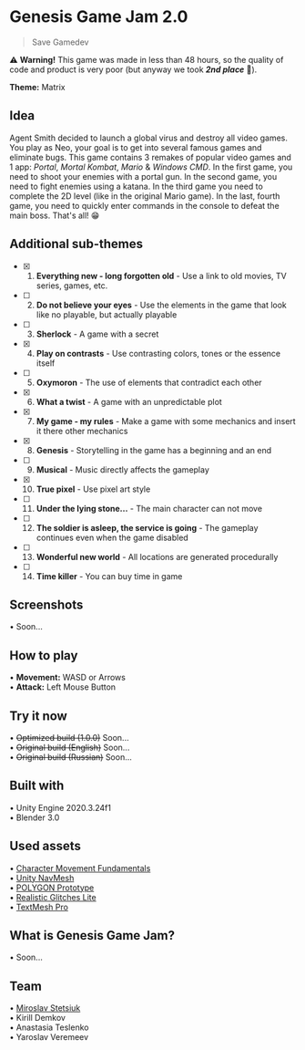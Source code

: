 # Genesis Game Jam 2.0
> Save Gamedev

⚠ <b>Warning!</b> This game was made in less than 48 hours, so the quality of code and product is very poor (but anyway we took <b><i>2nd place</i></b> 🤣).

<b>Theme:</b> Matrix

## Idea
Agent Smith decided to launch a global virus and destroy all video games. You play as Neo, your goal is to get into several famous games and eliminate bugs. This game contains 3 remakes of popular video games and 1 app: <i>Portal</i>, <i>Mortal Kombat</i>, <i>Mario</i> & <i>Windows CMD</i>. In the first game, you need to shoot your enemies with a portal gun. In the second game, you need to fight enemies using a katana. In the third game you need to complete the 2D level (like in the original Mario game). In the last, fourth game, you need to quickly enter commands in the console to defeat the main boss. That's all! 😁

## Additional sub-themes
- [X] 1. <b>Everything new - long forgotten old</b> - Use a link to old movies, TV series, games, etc.
- [ ] 2. <b>Do not believe your eyes</b> - Use the elements in the game that look like no playable, but actually playable
- [ ] 3. <b>Sherlock</b> - A game with a secret
- [X] 4. <b>Play on contrasts</b> - Use contrasting colors, tones or the essence itself
- [ ] 5. <b>Oxymoron</b> - The use of elements that contradict each other
- [X] 6. <b>What a twist</b> - A game with an unpredictable plot
- [X] 7. <b>My game - my rules</b> - Make a game with some mechanics and insert it there other mechanics
- [X] 8. <b>Genesis</b> - Storytelling in the game has a beginning and an end
- [ ] 9. <b>Musical</b> - Music directly affects the gameplay
- [X] 10. <b>True pixel</b> - Use pixel art style
- [ ] 11. <b>Under the lying stone...</b> - The main character can not move
- [ ] 12. <b>The soldier is asleep, the service is going</b> - The gameplay continues even when the game disabled
- [ ] 13. <b>Wonderful new world</b> - All locations are generated procedurally
- [ ] 14. <b>Time killer</b> - You can buy time in game

## Screenshots
• Soon...

## How to play
• <b>Movement:</b> WASD or Arrows<br>
• <b>Attack:</b> Left Mouse Button

## Try it now
• <s>Optimized build (1.0.0)</s> Soon...<br>
• <s>Original build (English)</s> Soon...<br>
• <s>Original build (Russian)</s> Soon...

## Built with
• Unity Engine 2020.3.24f1<br>
• Blender 3.0

## Used assets
• [Character Movement Fundamentals](https://assetstore.unity.com/packages/tools/physics/character-movement-fundamentals-144966)<br>
• [Unity NavMesh](https://github.com/Unity-Technologies/NavMeshComponents)<br>
• [POLYGON Prototype](https://assetstore.unity.com/packages/3d/props/exterior/polygon-prototype-low-poly-3d-art-by-synty-137126)<br>
• [Realistic Glitches Lite](https://assetstore.unity.com/packages/vfx/shaders/fullscreen-camera-effects/realistic-glitches-lite-107974)<br>
• [TextMesh Pro](https://docs.unity3d.com/Manual/com.unity.textmeshpro.html)


## What is Genesis Game Jam?
• Soon...

## Team
• [Miroslav Stetsiuk](https://github.com/MiroslavShard)<br>
• Kirill Demkov<br>
• Anastasia Teslenko<br>
• Yaroslav Veremeev
